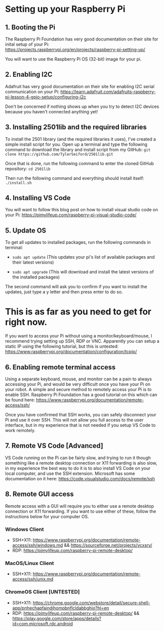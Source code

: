 # Setting up your Raspberry Pi
## 1. Booting the Pi

The Raspberry Pi Foundation has very good documentation on their site for inital setup of your Pi: https://projects.raspberrypi.org/en/projects/raspberry-pi-setting-up/

You will want to use the Raspberry Pi OS (32-bit) image for your pi.


## 2. Enabling I2C

Adafruit has very good documentation on their site for enabling I2C serial communication on your Pi: https://learn.adafruit.com/adafruits-raspberry-pi-lesson-4-gpio-setup/configuring-i2c

Don't be concerned if nothing shows up when you try to detect I2C devices because you haven't connected anything yet!


## 3. Installing 2501lib and the required libraries

To install the 2501 library (and the required libraries it uses), I've created a simple install script for you.  Open up a terminal and type the following command to download the library and install script from my GitHub:
`git clone https://github.com/TylerSeiford/2501lib.git`

Once that is done, run the following command to enter the cloned GitHub repository:
`cd 2501lib`

Then run the following command and everything should install itself:
`./install.sh`


## 4. Installing VS Code

You will want to follow this blog post on how to install visual studio code on your Pi: https://pimylifeup.com/raspberry-pi-visual-studio-code/


## 5. Update OS

To get all updates to installed packages, run the following commands in terminal:
 - `sudo apt update` (This updates your pi's list of available packages and their latest versions)

 - `sudo apt upgrade` (This will download and install the latest versions of the installed packages)

The second command will ask you to confirm if you want to install the updates, just type a y letter and then press enter to do so.


# This is as far as you need to get for right now.
If you want to access your Pi without using a monitor/keyboard/mouse, I recommend trying setting up SSH, RDP or VNC.
Apparently you can setup a static IP using the following tutorial, but this is untested: https://www.raspberrypi.org/documentation/configuration/tcpip/


## 6. Enabling remote terminal access

Using a separate keyboard, mouse, and monitor can be a pain to always accessing your Pi, and would be very difficult once you have your Pi on your robot.  A simple and secure method to remotely access your Pi is to enable SSH.  Raspberry Pi Foundation has a good tutorial on this which can be found here: https://www.raspberrypi.org/documentation/remote-access/ssh/

Once you have confirmed that SSH works, you can safely disconnect your Pi and use it over SSH.  This will not allow you full access to the user interface, but in my experience that is not needed if you setup VS Code to work remotely.


## 7. Remote VS Code [Advanced]

VS Code running on the Pi can be fairly slow, and trying to run it though something like a remote desktop connection or X11 forwarding is also slow, in my experience the best way to do it is to also install VS Code on your local computer, and use the SSH extension.  Microsoft has some documentation on it here: https://code.visualstudio.com/docs/remote/ssh


## 8. Remote GUI access

Remote access with a GUI will require you to either use a remote desktop connection or X11 forwarding.  If you want to use either of these, follow the instructions below for your computer OS.

### Windows Client
 - SSH+X11: https://www.raspberrypi.org/documentation/remote-access/ssh/windows.md && https://sourceforge.net/projects/vcxsrv/
 - RDP: https://pimylifeup.com/raspberry-pi-remote-desktop/

### MacOS/Linux Client
 - SSH+X11: https://www.raspberrypi.org/documentation/remote-access/ssh/unix.md

### ChromeOS Client [UNTESTED]
 - SSH+X11: https://chrome.google.com/webstore/detail/secure-shell-app/pnhechapfaindjhompbnflcldabbghjo?hl=en
 - RDP: https://pimylifeup.com/raspberry-pi-remote-desktop/ && https://play.google.com/store/apps/details?id=com.microsoft.rdc.android

